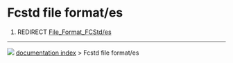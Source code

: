 # Fcstd file format/es
1.  REDIRECT [File_Format_FCStd/es](File_Format_FCStd/es.md)



---
![](images/Button_right.svg) [documentation index](../README.md) > Fcstd file format/es
